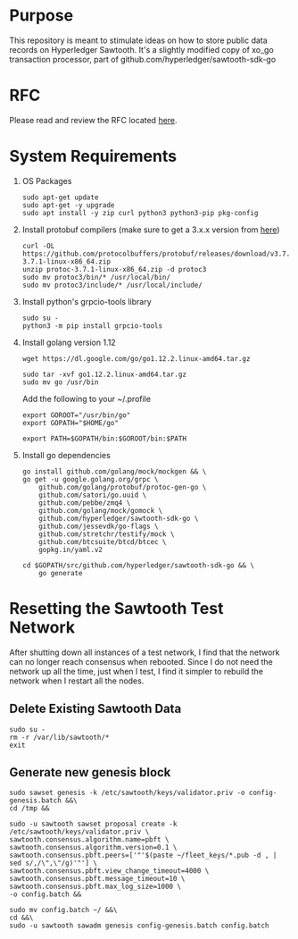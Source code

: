 # Purpose
This repository is meant to stimulate ideas on how to store public data records on Hyperledger Sawtooth. 
It's a slightly modified copy of xo_go transaction processor, part of github.com/hyperledger/sawtooth-sdk-go

# RFC
Please read and review the RFC located [here](docs/RFC.md).

# System Requirements
1. OS Packages
    ```
    sudo apt-get update
    sudo apt-get -y upgrade
    sudo apt install -y zip curl python3 python3-pip pkg-config
    ```

2. Install protobuf compilers (make sure to get a 3.x.x version from [here](https://github.com/protocolbuffers/protobuf/releases))
    ```
    curl -OL https://github.com/protocolbuffers/protobuf/releases/download/v3.7.1/protoc-3.7.1-linux-x86_64.zip
    unzip protoc-3.7.1-linux-x86_64.zip -d protoc3
    sudo mv protoc3/bin/* /usr/local/bin/
    sudo mv protoc3/include/* /usr/local/include/
    ```

2. Install python's grpcio-tools library
    ```
    sudo su - 
    python3 -m pip install grpcio-tools
    ```

3. Install golang version 1.12
    ```
    wget https://dl.google.com/go/go1.12.2.linux-amd64.tar.gz

    sudo tar -xvf go1.12.2.linux-amd64.tar.gz
    sudo mv go /usr/bin
    ```

    Add the following to your ~/.profile
    ```
    export GOROOT="/usr/bin/go"
    export GOPATH="$HOME/go"

    export PATH=$GOPATH/bin:$GOROOT/bin:$PATH
    ```

3. Install go dependencies
    ```
    go install github.com/golang/mock/mockgen && \
    go get -u google.golang.org/grpc \
        github.com/golang/protobuf/protoc-gen-go \
        github.com/satori/go.uuid \
        github.com/pebbe/zmq4 \
        github.com/golang/mock/gomock \
        github.com/hyperledger/sawtooth-sdk-go \
        github.com/jessevdk/go-flags \
        github.com/stretchr/testify/mock \
        github.com/btcsuite/btcd/btcec \
        gopkg.in/yaml.v2

    cd $GOPATH/src/github.com/hyperledger/sawtooth-sdk-go && \
        go generate
    ```

# Resetting the Sawtooth Test Network
After shutting down all instances of a test network, I find that the network can no longer reach consensus when rebooted. Since I do not need the network up all the time, just when I test, I find it simpler to rebuild the network when I restart all the nodes.

## Delete Existing Sawtooth Data
```
sudo su -
rm -r /var/lib/sawtooth/*
exit
```

## Generate new genesis block
```
sudo sawset genesis -k /etc/sawtooth/keys/validator.priv -o config-genesis.batch &&\
cd /tmp &&

sudo -u sawtooth sawset proposal create -k /etc/sawtooth/keys/validator.priv \
sawtooth.consensus.algorithm.name=pbft \
sawtooth.consensus.algorithm.version=0.1 \
sawtooth.consensus.pbft.peers=['"'$(paste ~/fleet_keys/*.pub -d , | sed s/,/\",\"/g)'"'] \
sawtooth.consensus.pbft.view_change_timeout=4000 \
sawtooth.consensus.pbft.message_timeout=10 \
sawtooth.consensus.pbft.max_log_size=1000 \
-o config.batch &&

sudo mv config.batch ~/ &&\
cd &&\
sudo -u sawtooth sawadm genesis config-genesis.batch config.batch
```